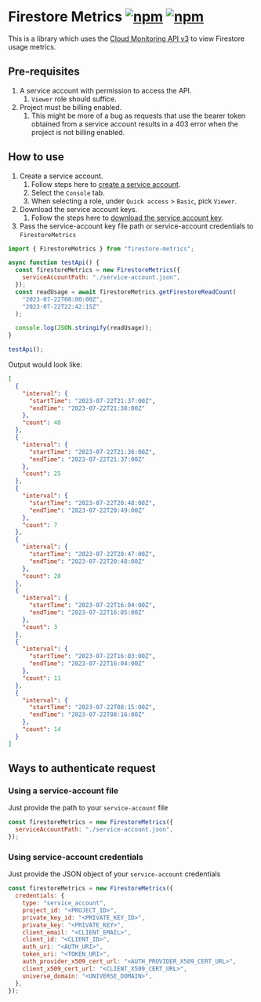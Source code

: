 # Firestore Metrics [![npm](https://img.shields.io/npm/v/firestore-metrics)](https://www.npmjs.com/package/firestore-metrics) [![npm](https://img.shields.io/npm/dt/firestore-metrics)](https://www.npmjs.com/package/firestore-metrics?activeTab=versions)

This is a library which uses the [Cloud Monitoring API v3](https://cloud.google.com/monitoring/api/ref_v3/rest/v3/projects.timeSeries/list) to view Firestore usage metrics.

## Pre-requisites

1. A service account with permission to access the API.
   1. `Viewer` role should suffice.
1. Project must be billing enabled.
   1. This might be more of a bug as requests that use the bearer token obtained from a service account results in a 403 error when the project is not billing enabled.

## How to use

1. Create a service account.
   1. Follow steps here to [create a service account](https://cloud.google.com/iam/docs/service-accounts-create#creating).
   1. Select the `Console` tab.
   1. When selecting a role, under `Quick access` > `Basic`, pick `Viewer`.
1. Download the service account keys.
   1. Follow the steps here to [download the service account key](https://cloud.google.com/iam/docs/keys-create-delete#creating).
1. Pass the service-account key file path or service-account credentials to `FirestoreMetrics`

```js
import { FirestoreMetrics } from "firestore-metrics";

async function testApi() {
  const firestoreMetrics = new FirestoreMetrics({
    serviceAccountPath: "./service-account.json",
  });
  const readUsage = await firestoreMetrics.getFirestoreReadCount(
    "2023-07-22T08:00:00Z",
    "2023-07-22T22:42:15Z"
  );

  console.log(JSON.stringify(readUsage));
}

testApi();
```

Output would look like:

```json
[
  {
    "interval": {
      "startTime": "2023-07-22T21:37:00Z",
      "endTime": "2023-07-22T21:38:00Z"
    },
    "count": 48
  },
  {
    "interval": {
      "startTime": "2023-07-22T21:36:00Z",
      "endTime": "2023-07-22T21:37:00Z"
    },
    "count": 25
  },
  {
    "interval": {
      "startTime": "2023-07-22T20:48:00Z",
      "endTime": "2023-07-22T20:49:00Z"
    },
    "count": 7
  },
  {
    "interval": {
      "startTime": "2023-07-22T20:47:00Z",
      "endTime": "2023-07-22T20:48:00Z"
    },
    "count": 28
  },
  {
    "interval": {
      "startTime": "2023-07-22T16:04:00Z",
      "endTime": "2023-07-22T16:05:00Z"
    },
    "count": 3
  },
  {
    "interval": {
      "startTime": "2023-07-22T16:03:00Z",
      "endTime": "2023-07-22T16:04:00Z"
    },
    "count": 11
  },
  {
    "interval": {
      "startTime": "2023-07-22T08:15:00Z",
      "endTime": "2023-07-22T08:16:00Z"
    },
    "count": 14
  }
]
```

## Ways to authenticate request

### Using a service-account file

Just provide the path to your `service-account` file

```js
const firestoreMetrics = new FirestoreMetrics({
  serviceAccountPath: "./service-account.json",
});
```

### Using service-account credentials

Just provide the JSON object of your `service-account` credentials

```js
const firestoreMetrics = new FirestoreMetrics({
  credentials: {
    type: "service_account",
    project_id: "<PROJECT_ID>",
    private_key_id: "<PRIVATE_KEY_ID>",
    private_key: "<PRIVATE_KEY>",
    client_email: "<CLIENT_EMAIL>",
    client_id: "<CLIENT_ID>",
    auth_uri: "<AUTH_URI>",
    token_uri: "<TOKEN_URI>",
    auth_provider_x509_cert_url: "<AUTH_PROVIDER_X509_CERT_URL>",
    client_x509_cert_url: "<CLIENT_X509_CERT_URL>",
    universe_domain: "<UNIVERSE_DOMAIN>",
  },
});
```
